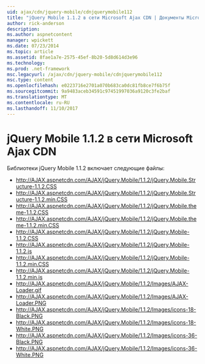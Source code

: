 ```yaml
---
uid: ajax/cdn/jquery-mobile/cdnjquerymobile112
title: "jQuery Mobile 1.1.2 в сети Microsoft Ajax CDN | Документы Microsoft"
author: rick-anderson
description: 
ms.author: aspnetcontent
manager: wpickett
ms.date: 07/23/2014
ms.topic: article
ms.assetid: 8fae1a7e-2575-45ef-8b20-5d8d614d3e96
ms.technology: 
ms.prod: .net-framework
msc.legacyurl: /ajax/cdn/jquery-mobile/cdnjquerymobile112
msc.type: content
ms.openlocfilehash: e0223716e2701a070b683ca0dc81fb8ce7f6b75f
ms.sourcegitcommit: 9a9483aceb34591c97451997036a9120c3fe2baf
ms.translationtype: MT
ms.contentlocale: ru-RU
ms.lasthandoff: 11/10/2017
---
```

<a name="jquery-mobile-112-on-the-microsoft-ajax-cdn"></a>jQuery Mobile 1.1.2 в сети Microsoft Ajax CDN
====================
Библиотеки jQuery Mobile 1.1.2 включает следующие файлы:

- http://AJAX.aspnetcdn.com/AJAX/jQuery.Mobile/1.1.2/jQuery.Mobile.Structure-1.1.2.CSS
- http://AJAX.aspnetcdn.com/AJAX/jQuery.Mobile/1.1.2/jQuery.Mobile.Structure-1.1.2.min.CSS
- http://AJAX.aspnetcdn.com/AJAX/jQuery.Mobile/1.1.2/jQuery.Mobile.theme-1.1.2.CSS
- http://AJAX.aspnetcdn.com/AJAX/jQuery.Mobile/1.1.2/jQuery.Mobile.theme-1.1.2.min.CSS
- http://AJAX.aspnetcdn.com/AJAX/jQuery.Mobile/1.1.2/jQuery.Mobile-1.1.2.CSS
- http://AJAX.aspnetcdn.com/AJAX/jQuery.Mobile/1.1.2/jQuery.Mobile-1.1.2.js
- http://AJAX.aspnetcdn.com/AJAX/jQuery.Mobile/1.1.2/jQuery.Mobile-1.1.2.min.CSS
- http://AJAX.aspnetcdn.com/AJAX/jQuery.Mobile/1.1.2/jQuery.Mobile-1.1.2.min.js
- http://AJAX.aspnetcdn.com/AJAX/jQuery.Mobile/1.1.2/Images/AJAX-Loader.gif
- http://AJAX.aspnetcdn.com/AJAX/jQuery.Mobile/1.1.2/Images/AJAX-Loader.PNG
- http://AJAX.aspnetcdn.com/AJAX/jQuery.Mobile/1.1.2/Images/icons-18-Black.PNG
- http://AJAX.aspnetcdn.com/AJAX/jQuery.Mobile/1.1.2/Images/icons-18-White.PNG
- http://AJAX.aspnetcdn.com/AJAX/jQuery.Mobile/1.1.2/Images/icons-36-Black.PNG
- http://AJAX.aspnetcdn.com/AJAX/jQuery.Mobile/1.1.2/Images/icons-36-White.PNG
